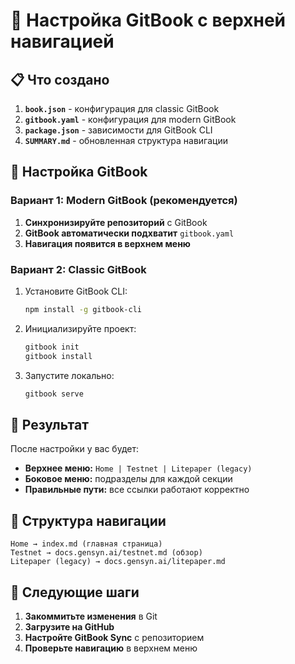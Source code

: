 # 🚀 Настройка GitBook с верхней навигацией

## 📋 Что создано

1. **`book.json`** - конфигурация для classic GitBook
2. **`gitbook.yaml`** - конфигурация для modern GitBook  
3. **`package.json`** - зависимости для GitBook CLI
4. **`SUMMARY.md`** - обновленная структура навигации

## 🔧 Настройка GitBook

### Вариант 1: Modern GitBook (рекомендуется)

1. **Синхронизируйте репозиторий** с GitBook
2. **GitBook автоматически подхватит** `gitbook.yaml`
3. **Навигация появится в верхнем меню**

### Вариант 2: Classic GitBook

1. Установите GitBook CLI:
   ```bash
   npm install -g gitbook-cli
   ```

2. Инициализируйте проект:
   ```bash
   gitbook init
   gitbook install
   ```

3. Запустите локально:
   ```bash
   gitbook serve
   ```

## 🎯 Результат

После настройки у вас будет:

- **Верхнее меню:** `Home | Testnet | Litepaper (legacy)`
- **Боковое меню:** подразделы для каждой секции
- **Правильные пути:** все ссылки работают корректно

## 📱 Структура навигации

```
Home → index.md (главная страница)
Testnet → docs.gensyn.ai/testnet.md (обзор)
Litepaper (legacy) → docs.gensyn.ai/litepaper.md
```

## 🚀 Следующие шаги

1. **Закоммитьте изменения** в Git
2. **Загрузите на GitHub**
3. **Настройте GitBook Sync** с репозиторием
4. **Проверьте навигацию** в верхнем меню
